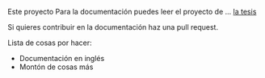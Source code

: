 Este proyecto
Para la documentación puedes leer el proyecto de ...
[la tesis](Tesis_completa.pdf)

Si quieres contribuir en la documentación haz una pull request.

Lista de cosas por hacer:
- Documentación en inglés
- Montón de cosas más

